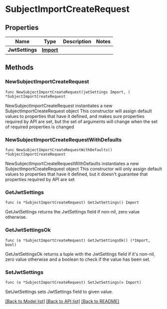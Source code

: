 # SubjectImportCreateRequest

## Properties

Name | Type | Description | Notes
------------ | ------------- | ------------- | -------------
**JwtSettings** | [**Import**](Import.md) |  | 

## Methods

### NewSubjectImportCreateRequest

`func NewSubjectImportCreateRequest(jwtSettings Import, ) *SubjectImportCreateRequest`

NewSubjectImportCreateRequest instantiates a new SubjectImportCreateRequest object
This constructor will assign default values to properties that have it defined,
and makes sure properties required by API are set, but the set of arguments
will change when the set of required properties is changed

### NewSubjectImportCreateRequestWithDefaults

`func NewSubjectImportCreateRequestWithDefaults() *SubjectImportCreateRequest`

NewSubjectImportCreateRequestWithDefaults instantiates a new SubjectImportCreateRequest object
This constructor will only assign default values to properties that have it defined,
but it doesn't guarantee that properties required by API are set

### GetJwtSettings

`func (o *SubjectImportCreateRequest) GetJwtSettings() Import`

GetJwtSettings returns the JwtSettings field if non-nil, zero value otherwise.

### GetJwtSettingsOk

`func (o *SubjectImportCreateRequest) GetJwtSettingsOk() (*Import, bool)`

GetJwtSettingsOk returns a tuple with the JwtSettings field if it's non-nil, zero value otherwise
and a boolean to check if the value has been set.

### SetJwtSettings

`func (o *SubjectImportCreateRequest) SetJwtSettings(v Import)`

SetJwtSettings sets JwtSettings field to given value.



[[Back to Model list]](../README.md#documentation-for-models) [[Back to API list]](../README.md#documentation-for-api-endpoints) [[Back to README]](../README.md)


